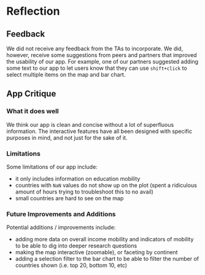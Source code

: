 # Reflection

## Feedback

We did not receive any feedback from the TAs to incorporate. We did, however, receive some suggestions from peers and partners that improved the usability of our app. For example, one of our partners suggested adding some text to our app to let users know that they can use `shift+click` to select multiple items on the map and bar chart.

## App Critique

### What it does well

We think our app is clean and concise without a lot of superfluous information. The interactive features have all been designed with specific purposes in mind, and not just for the sake of it. 

### Limitations

Some limitations of our app include:
 - it only includes information on education mobility
 - countries with `NaN` values do not show up on the plot (spent a ridiculous amount of hours trying to troubleshoot this to no avail)
 - small countries are hard to see on the map

### Future Improvements and Additions

Potential additions / improvements include:
 - adding more data on overall income mobility and indicators of mobility to be able to dig into deeper research questions
 - making the map interactive (zoomable), or faceting by continent
 - adding a selection filter to the bar chart to be able to filter the number of countries shown (i.e. top 20, bottom 10, etc)